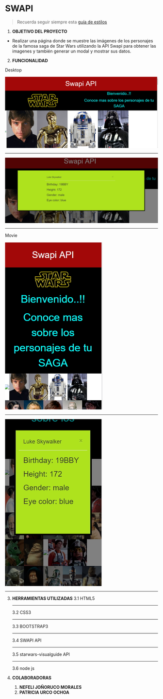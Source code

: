 # SWAPI

> Recuerda seguir siempre esta [guía de estilos](https://github.com/Laboratoria/js-style-guide/)

1. **OBJETIVO DEL PROYECTO**

+ Realizar una página donde se muestre las imágenes de los personajes de la famosa saga de Star Wars utilizando la API Swapi para obtener las imagenes y también generar un modal y mostrar sus datos.

2. **FUNCIONALIDAD**

Desktop

![recursos](public/assets/image/img1.jpg)
_____________________________________________________________________________________________________________________



![recursos](public/assets/image/img2.jpg)
_____________________________________________________________________________________________________________________


Movie

![recursos](public/assets/image/img3.jpg)
_____________________________________________________________________________________________________________________




![recursos](public/assets/image/img4.jpg)
_____________________________________________________________________________________________________________________




3. **HERRAMIENTAS UTILIZADAS**
    3.1 HTML5
    _________________________________

    3.2 CSS3
    _________________________________

    3.3 BOOTSTRAP3
    _________________________________

    3.4 SWAPI API
    _________________________________

    3.5 starwars-visualguide API
    _________________________________

    3.6 node js

4. **COLABORADORAS**

    1. **NEFELI JOÑORUCO MORALES**
    2. **PATRICIA URCO OCHOA**

